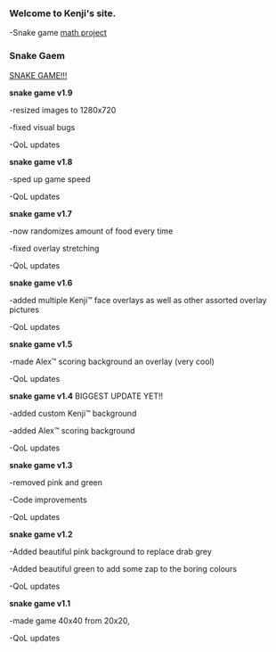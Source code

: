 ### Welcome to Kenji's site.
-Snake game
[math project](mathproject.html)
### Snake Gaem
[SNAKE GAME!!!](snakegame.html)

<b>snake game v1.9</b>

-resized images to 1280x720

-fixed visual bugs

-QoL updates

<b>snake game v1.8</b>

-sped up game speed

-QoL updates

<b>snake game v1.7</b> 

-now randomizes amount of food every time

-fixed overlay stretching

-QoL updates

<b>snake game v1.6</b>

-added multiple Kenji™ face overlays as well as other assorted overlay pictures

-QoL updates

<b>snake game v1.5</b>
 
-made Alex™ scoring background an overlay (very cool)

-QoL updates

<b>snake game v1.4</b>
BIGGEST UPDATE YET!!

-added custom Kenji™ background

-added Alex™ scoring background

-QoL updates

<b>snake game v1.3</b>

-removed pink and green

-Code improvements

-QoL updates

<b>snake game v1.2</b>

-Added beautiful pink background to replace drab grey

-Added beautiful green to add some zap to the boring colours

-QoL updates


<b>snake game v1.1</b>

-made game 40x40 from 20x20,

-QoL updates
